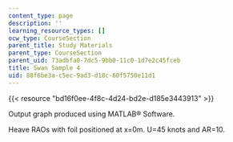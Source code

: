 ```yaml
---
content_type: page
description: ''
learning_resource_types: []
ocw_type: CourseSection
parent_title: Study Materials
parent_type: CourseSection
parent_uid: 73adbfa0-7dc5-9bb0-11c0-1d7e2c45fceb
title: Swan Sample 4
uid: 88f6be3a-c5ec-9ad3-d18c-60f5750e11d1
---
```


{{< resource "bd16f0ee-4f8c-4d24-bd2e-d185e3443913" >}}

Output graph produced using MATLAB® Software.

Heave RAOs with foil positioned at x=0m. U=45 knots and AR=10.